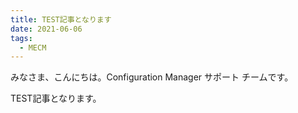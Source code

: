 ```yaml
---
title: TEST記事となります
date: 2021-06-06
tags:
  - MECM
---
```


みなさま、こんにちは。Configuration Manager サポート チームです。

TEST記事となります。